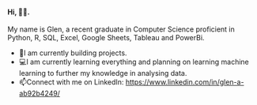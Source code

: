 #### Hi, 👋🏾.

My name is Glen, a recent graduate in Computer Science proficient in Python, R, SQL, Excel, Google Sheets, Tableau and PowerBi. 

- 🌱I am currently building projects. 
- 💻I am currently learning everything and planning on learning machine learning to further my knowledge in analysing data. 
- 📫Connect with me on LinkedIn: https://www.linkedin.com/in/glen-a-ab92b4249/
